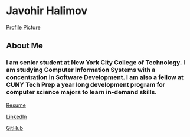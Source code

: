 # Javohir Halimov    
[Profile Picture](https://drive.google.com/file/d/1uuIqTkgMvjLF6KFNeIxV9m2hWOLtc4jv/view?usp=sharing)

## About Me

### I am senior student at New York City College of Technology. I am studying Computer Information Systems with a concentration in Software Development. I am also a fellow at CUNY Tech Prep a year long development program for computer science majors to learn in-demand skills.

[Resume](https://docs.google.com/document/d/1xvuafitwR-gzoDe423qER5xV1-heBDGMgCehGCNP7wk/edit?usp=sharing)

[LinkedIn](www.linkedin.com/in/javohir-halimov-537678221)

[GitHub](https://github.com/javohirhalimov)




